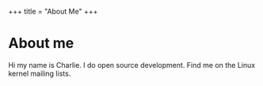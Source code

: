 +++
title = "About Me"
+++
# About me

Hi my name is Charlie. I do open source development. Find me on the Linux kernel mailing lists.
